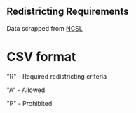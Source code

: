 ## Redistricting Requirements
Data scrapped from [NCSL](http://www.ncsl.org/research/redistricting/redistricting-criteria.aspx)

# CSV format
"R" - Required redistricting criteria

"A" - Allowed

"P" - Prohibited
